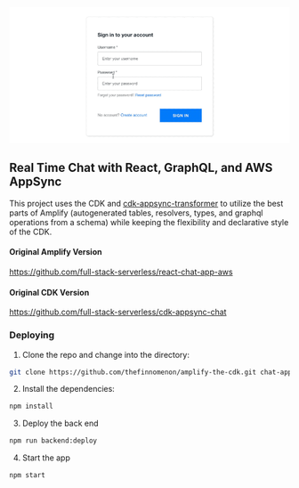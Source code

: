 ![Chat App with React & AWS Demo](demo.gif)

## Real Time Chat with React, GraphQL, and AWS AppSync

This project uses the CDK and [cdk-appsync-transformer](https://github.com/kcwinner/cdk-appsync-transformer) to utilize the best 
parts of Amplify (autogenerated tables, resolvers, types, and graphql operations from a schema) while keeping the flexibility and 
declarative style of the CDK.
#### Original Amplify Version

https://github.com/full-stack-serverless/react-chat-app-aws

#### Original CDK Version

https://github.com/full-stack-serverless/cdk-appsync-chat

### Deploying

1. Clone the repo and change into the directory:

```sh
git clone https://github.com/thefinnomenon/amplify-the-cdk.git chat-app && cd $_
```

2. Install the dependencies:

```sh
npm install
```

3. Deploy the back end

```sh
npm run backend:deploy
```

4. Start the app

```sh
npm start
```